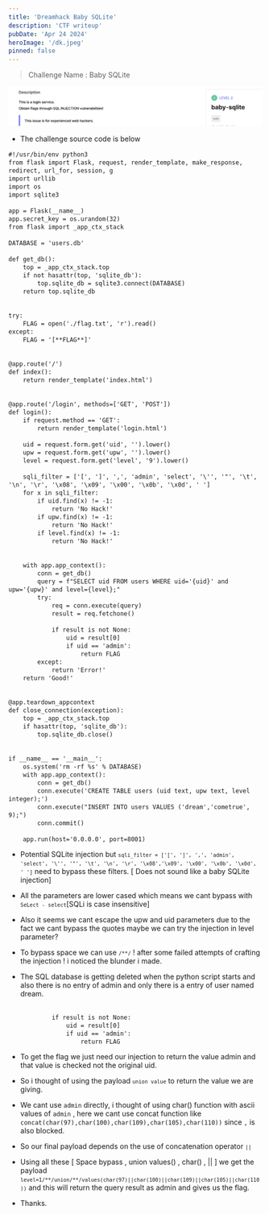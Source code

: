 ```yaml
---
title: 'Dreamhack Baby SQLite'
description: 'CTF writeup'
pubDate: 'Apr 24 2024'
heroImage: '/dk.jpeg'
pinned: false
---
```


> Challenge Name : Baby SQLite

![Description](https://raw.githubusercontent.com/kabilan1290/astro-blog/master/public/babysqlite.png)

- The challenge source code is below

```
#!/usr/bin/env python3
from flask import Flask, request, render_template, make_response, redirect, url_for, session, g
import urllib
import os
import sqlite3

app = Flask(__name__)
app.secret_key = os.urandom(32)
from flask import _app_ctx_stack

DATABASE = 'users.db'

def get_db():
    top = _app_ctx_stack.top
    if not hasattr(top, 'sqlite_db'):
        top.sqlite_db = sqlite3.connect(DATABASE)
    return top.sqlite_db


try:
    FLAG = open('./flag.txt', 'r').read()
except:
    FLAG = '[**FLAG**]'


@app.route('/')
def index():
    return render_template('index.html')


@app.route('/login', methods=['GET', 'POST'])
def login():
    if request.method == 'GET':
        return render_template('login.html')

    uid = request.form.get('uid', '').lower()
    upw = request.form.get('upw', '').lower()
    level = request.form.get('level', '9').lower()

    sqli_filter = ['[', ']', ',', 'admin', 'select', '\'', '"', '\t', '\n', '\r', '\x08', '\x09', '\x00', '\x0b', '\x0d', ' ']
    for x in sqli_filter:
        if uid.find(x) != -1:
            return 'No Hack!'
        if upw.find(x) != -1:
            return 'No Hack!'
        if level.find(x) != -1:
            return 'No Hack!'

    
    with app.app_context():
        conn = get_db()
        query = f"SELECT uid FROM users WHERE uid='{uid}' and upw='{upw}' and level={level};"
        try:
            req = conn.execute(query)
            result = req.fetchone()

            if result is not None:
                uid = result[0]
                if uid == 'admin':
                    return FLAG
        except:
            return 'Error!'
    return 'Good!'


@app.teardown_appcontext
def close_connection(exception):
    top = _app_ctx_stack.top
    if hasattr(top, 'sqlite_db'):
        top.sqlite_db.close()


if __name__ == '__main__':
    os.system('rm -rf %s' % DATABASE)
    with app.app_context():
        conn = get_db()
        conn.execute('CREATE TABLE users (uid text, upw text, level integer);')
        conn.execute("INSERT INTO users VALUES ('dream','cometrue', 9);")
        conn.commit()

    app.run(host='0.0.0.0', port=8001)

```

- Potential SQLite injection but <code>`sqli_filter = ['[', ']', ',', 'admin', 'select', '\'', '"', '\t', '\n', '\r', '\x08','\x09', '\x00', '\x0b', '\x0d', ' ']`</code> need to bypass these filters. [ Does not sound like a baby SQLite injection]

- All the parameters are lower cased which means we cant bypass with <code>`SeLect - select`</code>[SQLi is case insensitive]

- Also it seems we cant escape the upw and uid parameters due to the fact we cant bypass the quotes maybe we can try the injection in level parameter?

- To bypass space we can use <code>`/**/`</code> ! after some failed attempts of crafting the injection ! i noticed the blunder i made.

- The SQL database is getting deleted when the python script starts and also there is no entry of admin and only there is a entry of user named dream.

```

            if result is not None:
                uid = result[0]
                if uid == 'admin':
                    return FLAG
```

- To get the flag we just need our injection to return the value admin and that value is checked not the original uid.

- So i thought of using the payload <code>`union value`</code> to return the value we are giving.

- We cant use `admin` directly, i thought of using char() function with ascii values of `admin` , here we cant use concat function like `concat(char(97),char(100),char(109),char(105),char(110))` since `,` is also blocked.

- So our final payload depends on the use of concatenation operator <code>`||`</code>

- Using all these [ Space bypass , union values() , char() , || ] we get the payload <code>`level=1/**/union/**/values(char(97)||char(100)||char(109)||char(105)||char(110))`</code> and this will return the query result as admin and gives us the flag.

- Thanks.

